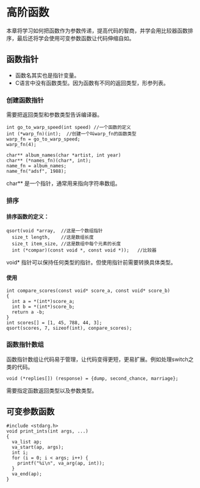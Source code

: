# 高阶函数
本章将学习如何把函数作为参数传递，提高代码的智商，并学会用比较器函数排序，最后还将学会使用可变参数函数让代码伸缩自如。

## 函数指针
- 函数名其实也是指针变量。
- C语言中没有函数类型。因为函数有不同的返回类型，形参列表。

### 创建函数指针
需要把返回类型和参数类型告诉编译器。
````
int go_to_warp_speed(int speed) //一个函数的定义
int (*warp_fn)(int);  //创建一个叫warp_fn的函数类型
warp_fn = go_to_warp_speed;
warp_fn(4);

char** album_names(char *artist, int year)
char** (*names_fn)(char*, int);
name_fn = album_names;
name_fn("adsf", 1988);
````
char** 是一个指针，通常用来指向字符串数组。

### 排序
#### 排序函数的定义：
````
qsort(void *array,  //这是一个数组指针
  size_t length,    //这是数组长度
  size_t item_size, //这是数组中每个元素的长度
  int (*compar)(const void *, const void *));   //比较器
````
void* 指针可以保持任何类型的指针。但使用指针前需要转换具体类型。

#### 使用
````
int compare_scores(const void* score_a, const void* score_b)
{
  int a = *(int*)score_a;
  int b = *(int*)score_b;
  return a -b;
}
int scores[] = [1, 45, 788, 44, 3];
qsort(scores, 7, sizeof(int), conpare_scores);
````

### 函数指针数组
函数指针数组让代码易于管理，让代码变得更短，更易扩展。例如处理switch之类的代码。
````
void (*replies[]) (response) = {dump, second_chance, marriage};
````
需要指定函数返回类型以及参数类型。


## 可变参数函数
````
#include <stdarg.h>
void print_ints(int args, ...)
{
  va_list ap;
  va_start(ap, args);
  int i;
  for (i = 0; i < args; i++) {
    printf("%i\n", va_arg(ap, int));
  }
  va_end(ap);
}
````
